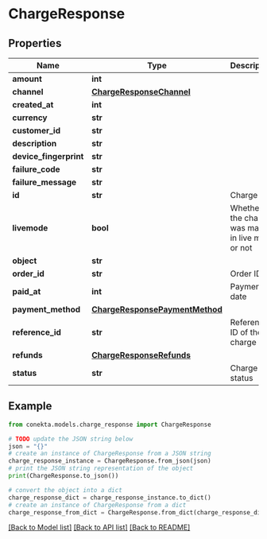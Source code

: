 # ChargeResponse


## Properties

Name | Type | Description | Notes
------------ | ------------- | ------------- | -------------
**amount** | **int** |  | 
**channel** | [**ChargeResponseChannel**](ChargeResponseChannel.md) |  | [optional] 
**created_at** | **int** |  | 
**currency** | **str** |  | 
**customer_id** | **str** |  | [optional] 
**description** | **str** |  | [optional] 
**device_fingerprint** | **str** |  | [optional] 
**failure_code** | **str** |  | [optional] 
**failure_message** | **str** |  | [optional] 
**id** | **str** | Charge ID | 
**livemode** | **bool** | Whether the charge was made in live mode or not | 
**object** | **str** |  | 
**order_id** | **str** | Order ID | 
**paid_at** | **int** | Payment date | [optional] 
**payment_method** | [**ChargeResponsePaymentMethod**](ChargeResponsePaymentMethod.md) |  | [optional] 
**reference_id** | **str** | Reference ID of the charge | [optional] 
**refunds** | [**ChargeResponseRefunds**](ChargeResponseRefunds.md) |  | [optional] 
**status** | **str** | Charge status | 

## Example

```python
from conekta.models.charge_response import ChargeResponse

# TODO update the JSON string below
json = "{}"
# create an instance of ChargeResponse from a JSON string
charge_response_instance = ChargeResponse.from_json(json)
# print the JSON string representation of the object
print(ChargeResponse.to_json())

# convert the object into a dict
charge_response_dict = charge_response_instance.to_dict()
# create an instance of ChargeResponse from a dict
charge_response_from_dict = ChargeResponse.from_dict(charge_response_dict)
```
[[Back to Model list]](../README.md#documentation-for-models) [[Back to API list]](../README.md#documentation-for-api-endpoints) [[Back to README]](../README.md)


